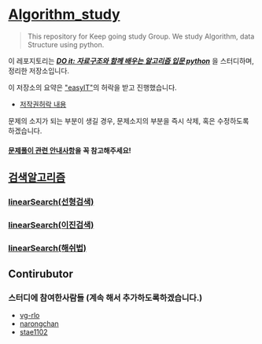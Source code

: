 # [Algorithm_study](https://github.com/narongchan/Algorithm_study)

>This repository for Keep going study Group. We study Algorithm, data Structure using python. 

이 레포지토리는 ***[DO it: 자료구조와 함께 배우는 알고리즘 입문 python](https://github.com/easyIT/doit_dsalgo_with_python)*** 을 스터디하며, 정리한 저장소입니다.

이 저장소의 요약은 ["easyIT"]("https://github.com/easyIT)의 허락을 받고 진행했습니다.
- [저작권허락 내용]("https://github.com/easysIT/doit_dsalgo_with_python/issues/2")

문제의 소지가 되는 부분이 생길 경우, 문제소지의 부분을 즉시 삭제, 혹은 수정하도록 하겠습니다.

#### [문제풀이 관련 안내사항](code/CODE_README.md "문제풀이 관련 안내사항")을 꼭 참고해주세요!

## [검색알고리즘](검색알고리즘/)
### [linearSearch(선형검색)](검색알고리즘/linearSearch.md)



### [linearSearch(이진검색)](검색알고리즘/binarySearch.md)
### [linearSearch(해쉬법)](검색알고리즘/hashSearch.md)


## Contirubutor
### **스터디에 참여한사람들** (계속 해서 추가하도록하겠습니다.)

- [vg-rlo](https://www.github.com/vg-rlo "vg-rlo의 Github")
- [narongchan](https://www.github.com/vg-rlo "narongchan의 Github")
- [stae1102](https://wwww.github.com/stae1102 "stae1102의 Github")
